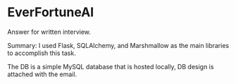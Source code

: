 # EverFortuneAI
Answer for written interview.

Summary:
I used Flask, SQLAlchemy, and Marshmallow as the main libraries to accomplish this task. 

The DB is a simple MySQL database that is hosted locally, DB design is attached with the email.
